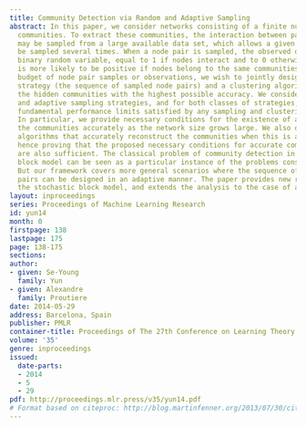 ```yaml
---
title: Community Detection via Random and Adaptive Sampling
abstract: In this paper, we consider networks consisting of a finite number of non-overlapping
  communities. To extract these communities, the interaction between pairs of nodes
  may be sampled from a large available data set, which allows a given node pair to
  be sampled several times. When a node pair is sampled, the observed outcome is a
  binary random variable, equal to 1 if nodes interact and to 0 otherwise. The outcome
  is more likely to be positive if nodes belong to the same communities. For a given
  budget of node pair samples or observations, we wish to jointly design a sampling
  strategy (the sequence of sampled node pairs) and a clustering algorithm that recover
  the hidden communities with the highest possible accuracy. We consider both non-adaptive
  and adaptive sampling strategies, and for both classes of strategies, we derive
  fundamental performance limits satisfied by any sampling and clustering algorithm.
  In particular, we provide necessary conditions for the existence of algorithms recovering
  the communities accurately as the network size grows large. We also devise simple
  algorithms that accurately reconstruct the communities when this is at all possible,
  hence proving that the proposed necessary conditions for accurate community detection
  are also sufficient. The classical problem of community detection in the stochastic
  block model can be seen as a particular instance of the problems consider here.
  But our framework covers more general scenarios where the sequence of sampled node
  pairs can be designed in an adaptive manner. The paper provides new results for
  the stochastic block model, and extends the analysis to the case of adaptive sampling.
layout: inproceedings
series: Proceedings of Machine Learning Research
id: yun14
month: 0
firstpage: 138
lastpage: 175
page: 138-175
sections: 
author:
- given: Se-Young
  family: Yun
- given: Alexandre
  family: Proutiere
date: 2014-05-29
address: Barcelona, Spain
publisher: PMLR
container-title: Proceedings of The 27th Conference on Learning Theory
volume: '35'
genre: inproceedings
issued:
  date-parts:
  - 2014
  - 5
  - 29
pdf: http://proceedings.mlr.press/v35/yun14.pdf
# Format based on citeproc: http://blog.martinfenner.org/2013/07/30/citeproc-yaml-for-bibliographies/
---
```

